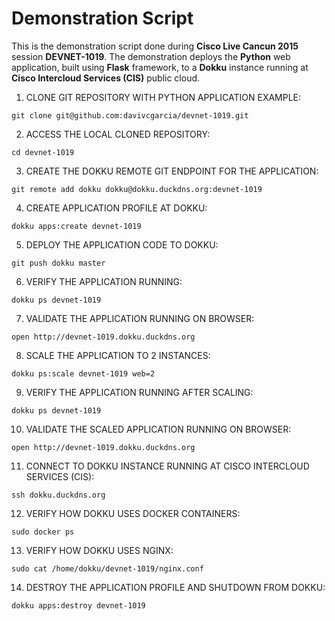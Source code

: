 Demonstration Script
===

This is the demonstration script done during **Cisco Live Cancun 2015** session **DEVNET-1019**. The demonstration deploys the **Python** web application, built using **Flask** framework, to a **Dokku** instance running at **Cisco Intercloud Services (CIS)** public cloud.

  1. CLONE GIT REPOSITORY WITH PYTHON APPLICATION EXAMPLE:

  ```git clone git@github.com:davivcgarcia/devnet-1019.git```

  2. ACCESS THE LOCAL CLONED REPOSITORY:

  ```cd devnet-1019```

  3. CREATE THE DOKKU REMOTE GIT ENDPOINT FOR THE APPLICATION:

  ```git remote add dokku dokku@dokku.duckdns.org:devnet-1019```

  4. CREATE APPLICATION PROFILE AT DOKKU:

  ```dokku apps:create devnet-1019```

  5. DEPLOY THE APPLICATION CODE TO DOKKU:

  ```git push dokku master```

  6. VERIFY THE APPLICATION RUNNING:

  ```dokku ps devnet-1019```

  7. VALIDATE THE APPLICATION RUNNING ON BROWSER:

  ```open http://devnet-1019.dokku.duckdns.org```

  8. SCALE THE APPLICATION TO 2 INSTANCES:

  ```dokku ps:scale devnet-1019 web=2```

  9. VERIFY THE APPLICATION RUNNING AFTER SCALING:

  ```dokku ps devnet-1019```

  10. VALIDATE THE SCALED APPLICATION RUNNING ON BROWSER:

  ```open http://devnet-1019.dokku.duckdns.org```

  11. CONNECT TO DOKKU INSTANCE RUNNING AT CISCO INTERCLOUD SERVICES (CIS):

  ```ssh dokku.duckdns.org```

  12. VERIFY HOW DOKKU USES DOCKER CONTAINERS:

  ```sudo docker ps```

  13. VERIFY HOW DOKKU USES NGINX:

  ```sudo cat /home/dokku/devnet-1019/nginx.conf```

  14. DESTROY THE APPLICATION PROFILE AND SHUTDOWN FROM DOKKU:

  ```dokku apps:destroy devnet-1019```
